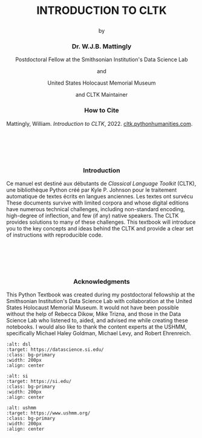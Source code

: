# <p align="center">INTRODUCTION TO CLTK</p>
<p align="center">by</p>

### <p align="center">Dr. W.J.B. Mattingly</p>
<p align="center">Postdoctoral Fellow at the Smithsonian Institution's Data Science Lab</p>
<p align="center">and</p>
<p align="center">United States Holocaust Memorial Museum</p>
<p align="center">and CLTK Maintainer</p>

### <p align="center">How to Cite</p>
Mattingly, William. <i>Introduction to CLTK</i>, 2022. <a href="cltk.pythonhumanities.com" target="_blank">cltk.pythonhumanities.com</a>.
<p align="center">

<br><br><br><br>
### <p align="center">Introduction</p>
Ce manuel est destiné aux débutants de *Classical Language Toolkit* (CLTK), une bibliothèque Python créé par Kyle P. Johnson pour le traitement automatique de textes écrits en langues anciennes. 
Les textes ont survécu 
These documents survive with limited corpora and whose digital editions have numerous technical challenges, including non-standard encoding, high-degree of inflection, and few (if any) native speakers. The CLTK provides solutions to many of these challenges. This textbook will introduce you to the key concepts and ideas behind the CLTK and provide a clear set of instructions with reproducible code.

<br><br><br><br>
### <p align="center">Acknowledgments</p>
This Python Textbook was created during my postdoctoral fellowship at the Smithsonian Institution's Data Science Lab with collaboration at the United States Holocaust Memorial Museum. It would not have been possible without the help of Rebecca Dikow, Mike Trizna, and those in the Data Science Lab who listened to, aided, and advised me while creating these notebooks. I would also like to thank the content experts at the USHMM, specifically Michael Haley Goldman, Michael Levy, and Robert Ehrenreich.
<p align="center">


  

```{image} ./images/data_science_lab_logo.png
:alt: dsl
:target: https://datascience.si.edu/
:class: bg-primary
:width: 200px
:align: center
```
```{image} ./images/si_logo.jpg
:alt: si
:target: https://si.edu/
:class: bg-primary
:width: 200px
:align: center
```
  ```{image} ./images/ushmm_logo.jpg
:alt: ushmm
:target: https://www.ushmm.org/
:class: bg-primary
:width: 200px
:align: center
```

</p>
